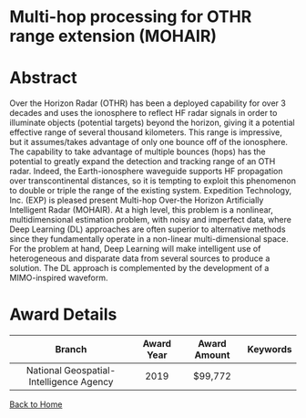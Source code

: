 
Multi-hop processing for OTHR range extension (MOHAIR)
======================================================

# Abstract


Over the Horizon Radar (OTHR) has been a deployed capability for over 3 decades and uses the ionosphere to reflect HF radar signals in order to illuminate objects (potential targets) beyond the horizon, giving it a potential effective range of several thousand kilometers. This range is impressive, but it assumes/takes advantage of only one bounce off of the ionosphere. The capability to take advantage of multiple bounces (hops) has the potential to greatly expand the detection and tracking range of an OTH radar. Indeed, the Earth-ionosphere waveguide supports HF propagation over transcontinental distances, so it is tempting to exploit this phenomenon to double or triple the range of the existing system. Expedition Technology, Inc. (EXP) is pleased present Multi-hop Over-the Horizon Artificially Intelligent Radar (MOHAIR). At a high level, this problem is a nonlinear, multidimensional estimation problem, with noisy and imperfect data, where Deep Learning (DL) approaches are often superior to alternative methods since they fundamentally operate in a non-linear multi-dimensional space. For the problem at hand, Deep Learning will make intelligent use of heterogeneous and disparate data from several sources to produce a solution. The DL approach is complemented by the development of a MIMO-inspired waveform.  

# Award Details

|Branch|Award Year|Award Amount|Keywords|
| :---: | :---: | :---: | :---: |
|National Geospatial-Intelligence Agency|2019|$99,772||
  
  


[Back to Home](https://github.com/chrischow/dod_sbir_awards#2260)